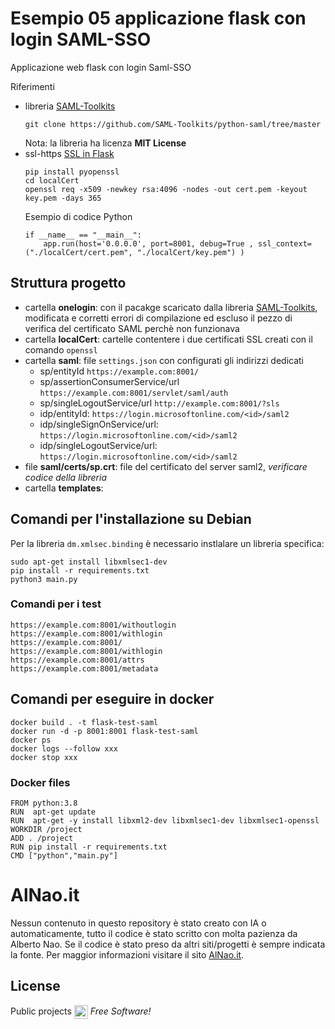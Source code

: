 # Esempio 05 applicazione flask con login SAML-SSO
Applicazione web flask con login Saml-SSO 

Riferimenti
- libreria [SAML-Toolkits](https://github.com/SAML-Toolkits/python-saml/tree/master)
    ```
    git clone https://github.com/SAML-Toolkits/python-saml/tree/master
    ```
    Nota: la libreria ha licenza **MIT License**
- ssl-https [SSL in Flask](https://stackoverflow.com/questions/29458548/can-you-add-https-functionality-to-a-python-flask-web-server)
    ``` 
    pip install pyopenssl
    cd localCert
    openssl req -x509 -newkey rsa:4096 -nodes -out cert.pem -keyout key.pem -days 365
    ``` 
    Esempio di codice Python 
    ``` 
    if __name__ == "__main__":
        app.run(host='0.0.0.0', port=8001, debug=True , ssl_context=("./localCert/cert.pem", "./localCert/key.pem") )
    ``` 

## Struttura progetto
- cartella **onelogin**: con il pacakge scaricato dalla libreria [SAML-Toolkits](https://github.com/SAML-Toolkits/python-saml/tree/master), modificata e corretti errori di compilazione ed escluso il pezzo di verifica del certificato SAML perchè non funzionava
- cartella **localCert**: cartelle contentere i due certificati SSL creati con il comando ```openssl```
- cartella **saml**: file ```settings.json``` con configurati gli indirizzi dedicati
    - sp/entityId ```https://example.com:8001/```
    - sp/assertionConsumerService/url ```https://example.com:8001/servlet/saml/auth```
    - sp/singleLogoutService/url ```http://example.com:8001/?sls```
    - idp/entityId: ```https://login.microsoftonline.com/<id>/saml2```
    - idp/singleSignOnService/url: ```https://login.microsoftonline.com/<id>/saml2```
    - idp/singleLogoutService/url: ```https://login.microsoftonline.com/<id>/saml2```
- file **saml/certs/sp.crt**: file del certificato del server saml2, *verificare codice della libreria*
- cartella **templates**: 


## Comandi per l'installazione su Debian
Per la libreria ```dm.xmlsec.binding``` è necessario instlalare un libreria specifica:
``` 
sudo apt-get install libxmlsec1-dev
pip install -r requirements.txt
python3 main.py
```

### Comandi per i test
```
https://example.com:8001/withoutlogin
https://example.com:8001/withlogin
https://example.com:8001/
https://example.com:8001/withlogin
https://example.com:8001/attrs
https://example.com:8001/metadata
```

## Comandi per eseguire in docker
```
docker build . -t flask-test-saml
docker run -d -p 8001:8001 flask-test-saml
docker ps
docker logs --follow xxx
docker stop xxx
```

### Docker files
```
FROM python:3.8
RUN  apt-get update
RUN  apt-get -y install libxml2-dev libxmlsec1-dev libxmlsec1-openssl
WORKDIR /project
ADD . /project
RUN pip install -r requirements.txt
CMD ["python","main.py"]
```


# AlNao.it
Nessun contenuto in questo repository è stato creato con IA o automaticamente, tutto il codice è stato scritto con molta pazienza da Alberto Nao. Se il codice è stato preso da altri siti/progetti è sempre indicata la fonte. Per maggior informazioni visitare il sito [AlNao.it](https://www.alnao.it/).

## License
Public projects 
<a href="https://it.wikipedia.org/wiki/GNU_General_Public_License"  valign="middle"><img src="https://img.shields.io/badge/License-GNU-blue" style="height:22px;"  valign="middle"></a> 
*Free Software!*